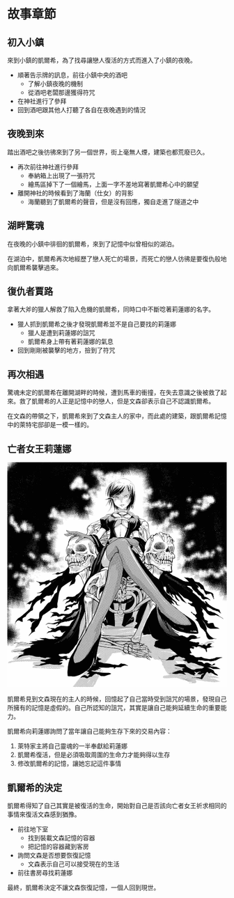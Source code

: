# 故事章節

## 初入小鎮

來到小鎮的凱爾希，為了找尋讓戀人復活的方式而進入了小鎮的夜晚。

- 順著告示牌的訊息，前往小鎮中央的酒吧
  - 了解小鎮夜晚的機制
  - 從酒吧老闆那邊獲得符咒
- 在神社進行了參拜
- 回到酒吧跟其他人打聽了各自在夜晚遇到的情況

## 夜晚到來

踏出酒吧之後彷彿來到了另一個世界，街上毫無人煙，建築也都荒廢已久。

- 再次前往神社進行參拜
  - 奉納箱上出現了一張符咒
  - 繪馬區掉下了一個繪馬，上面一字不差地寫著凱爾希心中的願望
- 離開神社的時候看到了海蘭（仕女）的背影
  - 海蘭聽到了凱爾希的聲音，但是沒有回應，獨自走進了隧道之中

## 湖畔驚魂

在夜晚的小鎮中徘徊的凱爾希，來到了記憶中似曾相似的湖泊。

在湖泊中，凱爾希再次地經歷了戀人死亡的場景，而死亡的戀人彷彿是要復仇般地向凱爾希襲擊過來。

## 復仇者賈路

拿著大斧的獵人解救了陷入危機的凱爾希，同時口中不斷唸著莉蓮娜的名字。

- 獵人抓到凱爾希之後才發現凱爾希並不是自己要找的莉蓮娜
  - 獵人是遭到莉蓮娜的詛咒
  - 凱爾希身上帶有著莉蓮娜的氣息
- 回到剛剛被襲擊的地方，撿到了符咒

## 再次相遇

驚魂未定的凱爾希在離開湖畔的時候，遭到馬車的衝撞，在失去意識之後被救了起來。救了凱爾希的人正是記憶中的戀人，但是文森卻表示自己不認識凱爾希。

在文森的帶領之下，凱爾希來到了文森主人的家中，而此處的建築，跟凱爾希記憶中的萊特宅邸卻是一模一樣的。

## 亡者女王莉蓮娜

![liliana](./images/chapter-liliana.jpg)

凱爾希見到文森現在的主人的時候，回憶起了自己當時受到詛咒的場景，發現自己所擁有的記憶是虛假的。自己所認知的詛咒，其實是讓自己能夠延續生命的重要能力。

凱爾希向莉蓮娜詢問了當年讓自己能夠生存下來的交易內容：

1. 萊特家主將自己靈魂的一半奉獻給莉蓮娜
2. 凱爾希復活，但是必須吸取周圍的生命力才能夠得以生存
3. 修改凱爾希的記憶，讓她忘記這件事情

## 凱爾希的決定

凱爾希得知了自己其實是被復活的生命，開始對自己是否該向亡者女王祈求相同的事情來復活文森感到猶豫。

- 前往地下室
  - 找到裝載文森記憶的容器
  - 把記憶的容器藏到客房
- 詢問文森是否想要恢復記憶
  - 文森表示自己可以接受現在的生活
- 前往書房尋找莉蓮娜

最終，凱爾希決定不讓文森恢復記憶，一個人回到現世。

